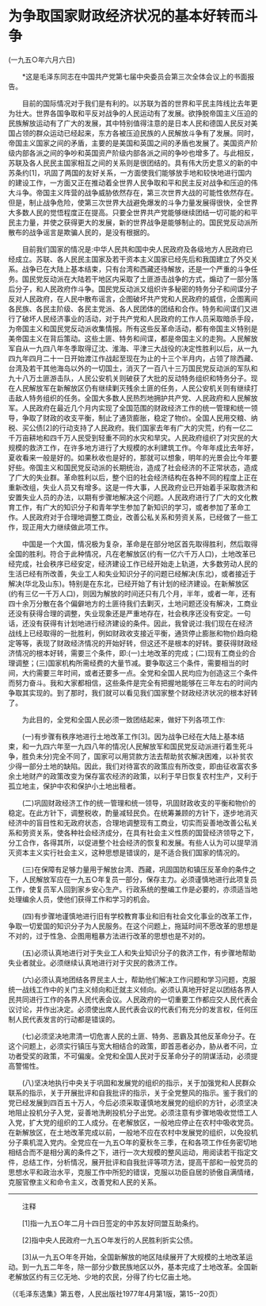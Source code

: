 # 为争取国家财政经济状况的基本好转而斗争   
(一九五○年六月六日)  
  
　　*这是毛泽东同志在中国共产党第七届中央委员会第三次全体会议上的书面报告。   
  
　　目前的国际情况对于我们是有利的。以苏联为首的世界和平民主阵线比去年更为壮大。世界各国争取和平反对战争的人民运动有了发展。欲挣脱帝国主义压迫的民族解放运动有了广大的发展，其中特别值得注意的是日本人民和德国人民反对美国占领的群众运动已经起来，东方各被压迫民族的人民解放斗争有了发展。同时，帝国主义国家之间的矛盾，主要的是美国和英国之间的矛盾也发展了。美国资产阶级内部各派之间的争吵和英国资产阶级内部各派之间的争吵也增多了。与此相反，苏联及各人民民主国家相互之间的关系则是很团结的。具有伟大历史意义的新的中苏条约[1]，巩固了两国的友好关系，一方面使我们能够放手地和较快地进行国内的建设工作，一方面又正在推动着全世界人民争取和平和民主反对战争和压迫的伟大斗争。帝国主义阵营的战争威胁依然存在，第三次世界大战的可能性依然存在。但是，制止战争危险，使第三次世界大战避免爆发的斗争力量发展得很快，全世界大多数人民的觉悟程度正在提高。只要全世界共产党能够继续团结一切可能的和平民主力量，并使之获得更大的发展，新的世界战争是能够制止的。国民党反动派所散布的战争谣言是欺骗人民的，是没有根据的。   
  
　　目前我们国家的情况是:中华人民共和国中央人民政府及各级地方人民政府已经成立。苏联、各人民民主国家及若干资本主义国家已经先后和我国建立了外交关系。战争已在大陆上基本结束，只有台湾和西藏还待解放，还是一个严重的斗争任务。国民党反动派在大陆若干地区内采取了土匪游击战争的方式，煽动了一部分落后分子，和人民政府作斗争。国民党反动派又组织许多秘密的特务分子和间谍分子反对人民政府，在人民中散布谣言，企图破坏共产党和人民政府的威信，企图离间各民族、各民主阶级、各民主党派、各人民团体的团结和合作。特务和间谍们又进行了破坏人民经济事业的活动，对于共产党和人民政府的工作人员采取暗杀手段，为帝国主义和国民党反动派收集情报。所有这些反革命活动，都有帝国主义特别是美帝国主义在背后策动。这些土匪、特务和间谍，都是帝国主义的走狗。人民解放军自从一九四八年冬季取得辽沈、淮海、平津三大战役的决定性胜利以后，从一九四九年四月二十一日开始渡江作战起至现在为止的十三个半月内，占领了除西藏、台湾及若干其他海岛以外的一切国土，消灭了一百八十三万国民党反动派的军队和九十八万土匪游击队，人民公安机关则破获了大批的反动特务组织和特务分子。现在人民解放军在新解放区仍有继续剿灭残余土匪的任务，人民公安机关则有继续打击敌人特务组织的任务。全国大多数人民热烈地拥护共产党、人民政府和人民解放军。人民政府在最近几个月内实现了全国范围的财政经济工作的统一管理和统一领导，争取了财政的收支平衡，制止了通货膨胀，稳定了物价。全国人民用交粮、纳税、买公债[2]的行动支持了人民政府。我们国家去年有广大的灾荒，约有一亿二千万亩耕地和四千万人民受到轻重不同的水灾和旱灾。人民政府组织了对灾民的大规模的救济工作，在许多地方进行了大规模的水利建筑工作。今年年成比去年好，夏收看来一般是好的。如果秋收也是好的，那就可以想象，明年的光景会比今年要好些。帝国主义和国民党反动派的长期统治，造成了社会经济的不正常状态，造成了广大的失业群。革命胜利以后，整个旧的社会经济结构在各种不同的程度上正在重新改组，失业人员又有增多。这是一件大事，人民政府业已开始着手采取救济和安置失业人员的办法，以期有步骤地解决这个问题。人民政府进行了广大的文化教育工作，有广大的知识分子和青年学生参加了新知识的学习，或者参加了革命工作。人民政府对于合理地调整工商业，改善公私关系和劳资关系，已经做了一些工作，现正用大力继续做此项工作。   
  
　　中国是一个大国，情况极为复杂，革命是在部分地区首先取得胜利，然后取得全国的胜利。符合于此种情况，凡在老解放区(约有一亿六千万人口)，土地改革已经完成，社会秩序已经安定，经济建设工作已经开始走上轨道，大多数劳动人民的生活已经有所改善，失业工人和失业知识分子的问题已经解决(东北)，或者接近于解决(华北及山东)。特别是在东北，已经开始了有计划的经济建设。在新解放区(约有三亿一千万人口)，则因为解放的时间还只有几个月，半年，或者一年，还有四十余万分散在各个偏僻地方的土匪待我们去剿灭，土地问题还没有解决，工商业还没有获得合理的调整，失业现象还是严重地存在，社会秩序还没有安定。一句话，还没有获得有计划地进行经济建设的条件。因此，我曾说过:我们现在在经济战线上已经取得的一批胜利，例如财政收支接近平衡，通货停止膨胀和物价趋向稳定等等，表现了财政经济情况的开始好转，但这还不是根本的好转。要获得财政经济情况的根本好转，需要三个条件，即:(一)土地改革的完成；(二)现有工商业的合理调整；(三)国家机构所需经费的大量节减。要争取这三个条件，需要相当的时间，大约需要三年时间，或者还要多一点。全党和全国人民均应为创造这三个条件而努力奋斗。我和大家都相信，这些条件是完全有把握地能够在三年左右的时间内争取其实现的。到了那时，我们就可以看见我们国家整个财政经济状况的根本好转了。   
  
　　为此目的，全党和全国人民必须一致团结起来，做好下列各项工作:   
  
　　(一)有步骤有秩序地进行土地改革工作[3]。因为战争已经在大陆上基本结束，和一九四六年至一九四八年的情况(人民解放军和国民党反动派进行着生死斗争，胜负未分)完全不同了，国家可以用贷款方法去帮助贫农解决困难，以补贫农少得一部分土地的缺陷。因此，我们对待富农的政策应有所改变，即由征收富农多余土地财产的政策改变为保存富农经济的政策，以利于早日恢复农村生产，又利于孤立地主，保护中农和保护小土地出租者。   
  
　　(二)巩固财政经济工作的统一管理和统一领导，巩固财政收支的平衡和物价的稳定。在此方针下，调整税收，酌量减轻民负。在统筹兼顾的方针下，逐步地消灭经济中的盲目性和无政府状态，合理地调整现有工商业，切实而妥善地改善公私关系和劳资关系，使各种社会经济成分，在具有社会主义性质的国营经济领导之下，分工合作，各得其所，以促进整个社会经济的恢复和发展。有些人认为可以提早消灭资本主义实行社会主义，这种思想是错误的，是不适合我们国家的情况的。   
  
　　(三)在保障有足够力量用于解放台湾、西藏，巩固国防和镇压反革命的条件之下，人民解放军应在一九五○年复员一部分，保存主力。必须谨慎地进行此项复员工作，使复员军人回到家乡安心生产。行政系统的整编工作是必要的，亦须适当地处理编余人员，使他们获得工作和学习的机会。   
  
　　(四)有步骤地谨慎地进行旧有学校教育事业和旧有社会文化事业的改革工作，争取一切爱国的知识分子为人民服务。在这个问题上，拖延时间不愿改革的思想是不对的，过于性急、企图用粗暴方法进行改革的思想也是不对的。   
  
　　(五)必须认真地进行对于失业工人和失业知识分子的救济工作，有步骤地帮助失业者就业。必须继续认真地进行对于灾民的救济工作。   
  
　　(六)必须认真地团结各界民主人士，帮助他们解决工作问题和学习问题，克服统一战线工作中的关门主义倾向和迁就主义倾向。必须认真地开好足以团结各界人民共同进行工作的各界人民代表会议。人民政府的一切重要工作都应交人民代表会议讨论，并作出决定。必须使出席人民代表会议的代表们有充分的发言权，任何压制人民代表发言的行动都是错误的。   
  
　　(七)必须坚决地肃清一切危害人民的土匪、特务、恶霸及其他反革命分子。在这个问题上，必须实行镇压与宽大相结合的政策，即首恶者必办，胁从者不问，立功者受奖的政策，不可偏废。全党和全国人民对于反革命分子的阴谋活动，必须提高警惕性。   
  
　　(八)坚决地执行中央关于巩固和发展党的组织的指示，关于加强党和人民群众联系的指示，关于开展批评和自我批评的指示，关于全党整风的指示。鉴于我们的党已经发展到四百五十万人，今后必须采取谨慎地发展党的组织的方针，必须坚决地阻止投机分子入党，妥善地洗刷投机分子出党。必须注意有步骤地吸收觉悟工人入党，扩大党的组织的工人成分。在老解放区，一般地应停止在农村中吸收党员。在新解放区，在土地改革完成以前，一般地不应在农村中发展党的组织，以免投机分子乘机混入党内。全党应在一九五○年的夏秋冬三季，在和各项工作任务密切地相结合而不是相分离的条件之下，进行一次大规模的整风运动，用阅读若干指定文件，总结工作，分析情况，展开批评和自我批评等项方法，提高干部和一般党员的思想水平和政治水平，克服工作中所犯的错误，克服以功臣自居的骄傲自满情绪，克服官僚主义和命令主义，改善党和人民的关系。   
  
----------------  
　　注释   
  
　　[1]指一九五○年二月十四日签定的中苏友好同盟互助条约。   
  
　　[2]指中央人民政府一九五○年发行的人民胜利折实公债。   
  
　　[3]从一九五○年冬开始，全国新解放的地区陆续展开了大规模的土地改革运动。到一九五二年冬，除一部分少数民族地区以外，基本完成了土地改革。全国新老解放区约有三亿无地、少地的农民，分得了约七亿亩土地。   
  
（《毛泽东选集》第五卷，人民出版社1977年4月第1版，第15--20页）   
  
  
   
  
　　   
  
  
